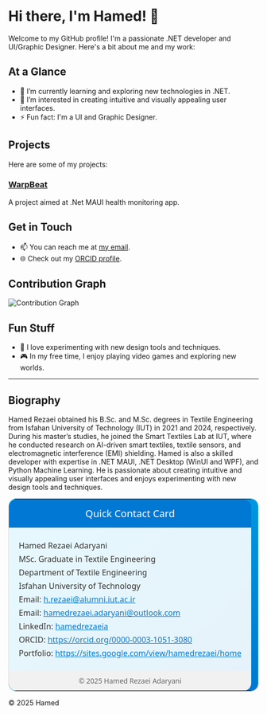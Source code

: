 # Hi there, I'm Hamed! 👋

Welcome to my GitHub profile! I'm a passionate .NET developer and UI/Graphic Designer. Here's a bit about me and my work:

## At a Glance
- 🌱 I’m currently learning and exploring new technologies in .NET.
- 👀 I’m interested in creating intuitive and visually appealing user interfaces.
- ⚡ Fun fact: I'm a UI and Graphic Designer.

## Projects
Here are some of my projects:

### [WarpBeat](https://github.com/himoN7/WarpBeat)
A project aimed at .Net MAUI health monitoring app.

## Get in Touch
- 📫 You can reach me at [my email](mailto:himpire@outlook.com).
- 🌐 Check out my [ORCID profile](https://orcid.org/0000-0003-1051-3080).

## Contribution Graph
![Contribution Graph](https://github.com/himoN7/himoN7/blob/main/contribution-graph.png)

## Fun Stuff
- 🎨 I love experimenting with new design tools and techniques.
- 🎮 In my free time, I enjoy playing video games and exploring new worlds.

---

## Biography
Hamed Rezaei obtained his B.Sc. and M.Sc. degrees in Textile Engineering from Isfahan University of Technology (IUT) in 2021 and 2024, respectively. During his master’s studies, he joined the Smart Textiles Lab at IUT, where he conducted research on AI-driven smart textiles, textile sensors, and electromagnetic interference (EMI) shielding. Hamed is also a skilled developer with expertise in .NET MAUI, .NET Desktop (WinUI and WPF), and Python Machine Learning. He is passionate about creating intuitive and visually appealing user interfaces and enjoys experimenting with new design tools and techniques.


<table style="border: 1px solid #dcdcdc; border-radius: 16px; overflow: hidden; background: linear-gradient(135deg, #00bcf2, #0078d4); color: white; font-family: 'Segoe UI', Tahoma, Geneva, Verdana, sans-serif; max-width: 600px; width: 100%; margin: 0 auto;">
  <tr>
    <td style="background: #0078d4; padding: 15px; text-align: center; font-size: 20px; border-top-left-radius: 16px; border-top-right-radius: 16px;">
     Quick Contact Card
    </td>
  </tr>
  <tr>
    <td style="padding: 20px; background: rgba(255, 255, 255, 0.9); color: #333;">
      <p style="margin: 5px 0;">Hamed Rezaei Adaryani</p>
      <p style="margin: 5px 0;">MSc. Graduate in Textile Engineering</p>
      <p style="margin: 5px 0;">Department of Textile Engineering</p>
      <p style="margin: 5px 0;">Isfahan University of Technology</p>
      <p style="margin: 5px 0;">Email: <a href="mailto:h.rezaei@alumni.iut.ac.ir" style="color: #0078d4;">h.rezaei@alumni.iut.ac.ir</a></p>
      <p style="margin: 5px 0;">Email: <a href="mailto:hamedrezaei.adaryani@outlook.com" style="color: #0078d4;">hamedrezaei.adaryani@outlook.com</a></p>
      <p style="margin: 5px 0;">LinkedIn: <a href="https://ir.linkedin.com/in/hamedrezaeia" style="color: #0078d4;">hamedrezaeia</a></p>
      <p style="margin: 5px 0;">ORCID: <a href="https://orcid.org/0000-0003-1051-3080" style="color: #0078d4;">https://orcid.org/0000-0003-1051-3080</a></p>
      <p style="margin: 5px 0;">Portfolio: <a href="https://sites.google.com/view/hamedrezaei/home" style="color: #0078d4;">https://sites.google.com/view/hamedrezaei/home</a></p>
    </td>
  </tr>
  <tr>
    <td style="background-color: #f1f1f1; padding: 10px; text-align: center; font-size: 14px; color: #666666; border-bottom-left-radius: 16px; border-bottom-right-radius: 16px;">
      &copy; 2025 Hamed Rezaei Adaryani
    </td>
  </tr>
</table>

© 2025 Hamed

